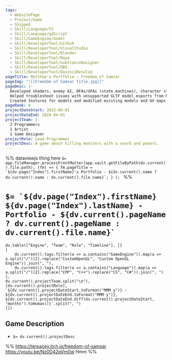 ```yaml
---
tags:
  - WebsitePage
  - Project/Game
  - Shipped
  - Skill/Language/CS
  - Skill/Language/gdScript
  - Skill/GameEngine/Godot
  - Skill/DeveloperTool/Github
  - Skill/DeveloperTool/VisualStudio
  - Skill/DeveloperTool/Blender
  - Skill/DeveloperTool/Maya
  - Skill/DeveloperTool/SubstanceDesigner
  - Skill/DeveloperTool/OBS
  - Skill/DeveloperTool/DavinciResolve
pageTitle: Matthew's Portfolio - Freedom of Samsar
pageImg: "![[Freedom of Samsar Title.jpg]]"
pageDesc: |-
  Developed shaders, enemy AI, DFAs/UFAs (state machines), character status effects, attribute systems, renderdoc plugin, and various other features essential to the game.
  Helped troubleshoot issues with unsupported GLTF model exports from Maya.
  Created textures for models and modified existing models and UV maps.
pageRank: 0
projectDateStart: 2023-09-01
projectDateEnd: 2024-04-01
projectTeam: |-
  2 Programmers
  1 Artist
  1 Game Designer
projectRole: Lead Programmer
projectDesc: A game about killing monsters with a sword and powers.
---
```

%%
dataviewjs thing here
``$= app.fileManager.processFrontMatter(app.vault.getFileByPath(dv.current().file.path), (fm) => { fm.pageTitle = `${dv.page("Index").firstName}'s Portfolio - ${dv.current().name ? dv.current().name : dv.current().file.name}`; } ); ``
%%
# ``$= `${dv.page("Index").firstName} ${dv.page("Index").lastName} - Portfolio - ${dv.current().pageName ? dv.current().pageName : dv.current().file.name}` ``
```dataviewjs
dv.table(["Engine", "Team", "Role", "Timeline"], [[
[
	dv.current().tags.filter(a => a.contains("GameEngine")).map(a => a.split("/")[2].replace("CustomOpenGL", "Custom OpenGL Engine")).join(", "),
	dv.current().tags.filter(a => a.contains("Language")).map(a => a.split("/")[2].replace("CPP", "C++").replace("CS", "C#")).join(", ")
],
dv.current().projectTeam.split("\n"),
[dv.current().projectRole],
`${dv.current().projectDateStart.toFormat("MMM y")} - ${dv.current().projectDateEnd.toFormat("MMM y")}, ${dv.current().projectDateEnd.diff(dv.current().projectDateStart, "months").toHuman()}`.split(", ")
]])
```
## Game Description
* `$= dv.current().projectDesc`


%%
https://terpacey.itch.io/freedom-of-samsar
https://youtu.be/Nz0D42pVm0w
Hmm
%%